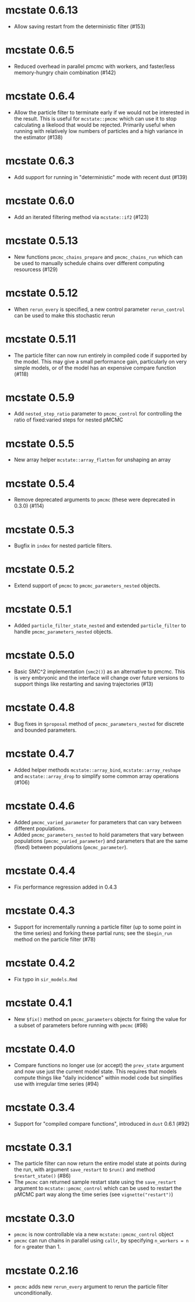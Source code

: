 # mcstate 0.6.13

* Allow saving restart from the deterministic filter (#153)

# mcstate 0.6.5

* Reduced overhead in parallel pmcmc with workers, and faster/less memory-hungry chain combination (#142)

# mcstate 0.6.4

* Allow the particle filter to terminate early if we would not be interested in the result. This is useful for `mcstate::pmcmc` which can use it to stop calculating a likelood that would be rejected. Primarily useful when running with relatively low numbers of particles and a high variance in the estimator (#138)

# mcstate 0.6.3

* Add support for running in "deterministic" mode with recent dust (#139)

# mcstate 0.6.0

* Add an iterated filtering method via `mcstate::if2` (#123)

# mcstate 0.5.13

* New functions `pmcmc_chains_prepare` and `pmcmc_chains_run` which can be used to manually schedule chains over different computing resourcess (#129)

# mcstate 0.5.12

* When `rerun_every` is specified, a new control parameter `rerun_control` can be used to make this stochastic rerun

# mcstate 0.5.11

* The particle filter can now run entirely in compiled code if supported by the model. This may give a small performance gain, particularly on very simple models, or of the model has an expensive compare function (#118)

# mcstate 0.5.9

* Add `nested_step_ratio` parameter to `pmcmc_control` for controlling the ratio of fixed:varied steps for nested pMCMC

# mcstate 0.5.5

* New array helper `mcstate::array_flatten` for unshaping an array

# mcstate 0.5.4

* Remove deprecated arguments to `pmcmc` (these were deprecated in 0.3.0) (#114)

# mcstate 0.5.3

* Bugfix in `index` for nested particle filters.

# mcstate 0.5.2

* Extend support of `pmcmc` to `pmcmc_parameters_nested` objects.

# mcstate 0.5.1

* Added `particle_filter_state_nested` and extended `particle_filter` to handle `pmcmc_parameters_nested` objects.

# mcstate 0.5.0

* Basic SMC^2 implementation (`smc2()`) as an alternative to pmcmc. This is very embryonic and the interface will change over future versions to support things like restarting and saving trajectories (#13)

# mcstate 0.4.8

* Bug fixes in `$proposal` method of `pmcmc_parameters_nested` for discrete and bounded parameters.

# mcstate 0.4.7

* Added helper methods `mcstate::array_bind`, `mcstate::array_reshape` and `mcstate::array_drop` to simplify some common array operations (#106)

# mcstate 0.4.6

* Added `pmcmc_varied_parameter` for parameters that can vary between different populations.
* Added `pmcmc_parameters_nested` to hold parameters that vary between populations (`pmcmc_varied_parameter`) and parameters that are the same (fixed) between populations (`pmcmc_parameter`).

# mcstate 0.4.4

* Fix performance regression added in 0.4.3

# mcstate 0.4.3

* Support for incrementally running a particle filter (up to some point in the time series) and forking these partial runs; see the `$begin_run` method on the particle filter (#78)

# mcstate 0.4.2

* Fix typo in `sir_models.Rmd`

# mcstate 0.4.1

* New `$fix()` method on `pmcmc_parameters` objects for fixing the value for a subset of parameters before running with `pmcmc` (#98)

# mcstate 0.4.0

* Compare functions no longer use (or accept) the `prev_state` argument and now use just the current model state. This requires that models compute things like "daily incidence" within model code but simplifies use with irregular time series (#94)

# mcstate 0.3.4

* Support for "compiled compare functions", introduced in `dust` 0.6.1 (#92)

# mcstate 0.3.1

* The particle filter can now return the entire model state at points during the run, with argument `save_restart` to `$run()` and method `$restart_state()` (#86)
* The `pmcmc` can returned sample restart state using the `save_restart` argument to `mcstate::pmcmc_control` which can be used to restart the pMCMC part way along the time series (see `vignette("restart")`)

# mcstate 0.3.0

* `pmcmc` is now controllable via a new `mcstate::pmcmc_control` object
* `pmcmc` can run chains in parallel using `callr`, by specifying `n_workers = n` for `n` greater than 1.

# mcstate 0.2.16

* `pmcmc` adds new `rerun_every` argument to rerun the particle filter unconditionally.
